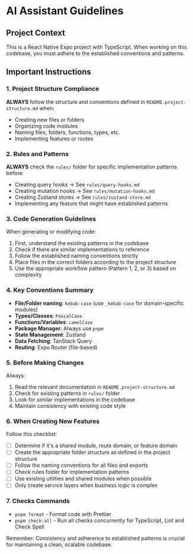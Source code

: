 # AI Assistant Guidelines

## Project Context
This is a React Native Expo project with TypeScript. When working on this codebase, you must adhere to the established conventions and patterns.

## Important Instructions

### 1. Project Structure Compliance
**ALWAYS** follow the structure and conventions defined in `README.project-structure.md` when:
- Creating new files or folders
- Organizing code modules
- Naming files, folders, functions, types, etc.
- Implementing features or routes

### 2. Rules and Patterns
**ALWAYS** check the `rules/` folder for specific implementation patterns before:
- Creating query hooks → See `rules/query-hooks.md`
- Creating mutation hooks → See `rules/mutation-hooks.md`
- Creating Zustand stores → See `rules/zustand-store.md`
- Implementing any feature that might have established patterns

### 3. Code Generation Guidelines
When generating or modifying code:
1. First, understand the existing patterns in the codebase
2. Check if there are similar implementations to reference
3. Follow the established naming conventions strictly
4. Place files in the correct folders according to the project structure
5. Use the appropriate workflow pattern (Pattern 1, 2, or 3) based on complexity

### 4. Key Conventions Summary
- **File/Folder naming**: `kebab-case` (use `_kebab-case` for domain-specific modules)
- **Types/Classes**: `PascalCase`
- **Functions/Variables**: `camelCase`
- **Package Manager**: Always use `pnpm`
- **State Management**: Zustand
- **Data Fetching**: TanStack Query
- **Routing**: Expo Router (file-based)

### 5. Before Making Changes
Always:
1. Read the relevant documentation in `README.project-structure.md`
2. Check for existing patterns in `rules/` folder
3. Look for similar implementations in the codebase
4. Maintain consistency with existing code style

### 6. When Creating New Features
Follow this checklist:
- [ ] Determine if it's a shared module, route domain, or feature domain
- [ ] Create the appropriate folder structure as defined in the project structure
- [ ] Follow the naming conventions for all files and exports
- [ ] Check rules folder for implementation patterns
- [ ] Use existing utilities and shared modules when possible
- [ ] Only create service layers when business logic is complex

### 7. Checks Commands
- `pnpm format` - Format code with Prettier
- `pnpm check:all` - Run all checks concurrently for TypeScript, Lint and Check Spell

Remember: Consistency and adherence to established patterns is crucial for maintaining a clean, scalable codebase.